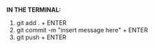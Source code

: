**IN THE TERMINAL:**
1. git add . + ENTER
2. git commit -m "insert message here" + ENTER
3. git push + ENTER